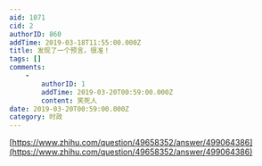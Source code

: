 ```yaml
---
aid: 1071
cid: 2
authorID: 860
addTime: 2019-03-18T11:55:00.000Z
title: 发现了一个预言，很准！
tags: []
comments:
    -
        authorID: 1
        addTime: 2019-03-20T00:59:00.000Z
        content: 笑死人
date: 2019-03-20T00:59:00.000Z
category: 时政
---
```


[https://www.zhihu.com/question/49658352/answer/499064386](https://www.zhihu.com/question/49658352/answer/499064386)
